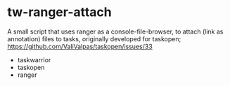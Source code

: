 # tw-ranger-attach
A small script that uses ranger as a console-file-browser, to attach (link as annotation) files to tasks, 
originally developed for taskopen; https://github.com/ValiValpas/taskopen/issues/33

- taskwarrior
- taskopen
- ranger
